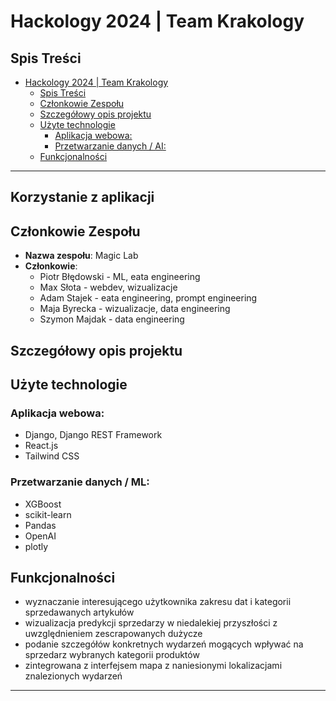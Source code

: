 # Hackology 2024 | Team Krakology

## Spis Treści

- [Hackology 2024 | Team Krakology](#hackology)
  - [Spis Treści](#spis-treści)
  - [Członkowie Zespołu](#członkowie-zespołu)
  - [Szczegółowy opis projektu](#szczegółowy-opis-projektu)
  - [Użyte technologie](#użyte-technologie)
    - [Aplikacja webowa:](#aplikacja-webowa)
    - [Przetwarzanie danych / AI:](#przetwarzanie-danych--ai)
  - [Funkcjonalności](#funkcjonalności)

---

## Korzystanie z aplikacji


## Członkowie Zespołu

- **Nazwa zespołu**: Magic Lab
- **Członkowie**:
  - Piotr Błędowski - ML, eata engineering
  - Max Słota - webdev, wizualizacje
  - Adam Stajek - eata engineering, prompt engineering
  - Maja Byrecka - wizualizacje, data engineering
  - Szymon Majdak - data engineering

## Szczegółowy opis projektu


## Użyte technologie

### Aplikacja webowa:
  - Django, Django REST Framework
  - React.js
  - Tailwind CSS

### Przetwarzanie danych / ML:
  - XGBoost
  - scikit-learn
  - Pandas
  - OpenAI
  - plotly

## Funkcjonalności
- wyznaczanie interesującego użytkownika zakresu dat i kategorii sprzedawanych artykułów
- wizualizacja predykcji sprzedarzy w niedalekiej przyszłości z uwzględnieniem zescrapowanych dużycze
- podanie szczegółów konkretnych wydarzeń mogących wpływać na sprzedarz wybranych kategorii produktów
- zintegrowana z interfejsem mapa z naniesionymi lokalizacjami znalezionych wydarzeń
  
---
